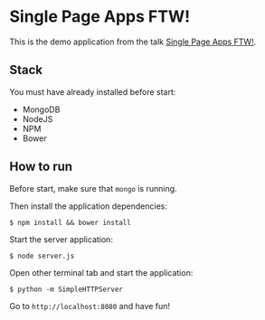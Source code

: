 # Single Page Apps FTW!

This is the demo application from the talk [Single Page Apps FTW!](https://speakerdeck.com/cironunes/single-page-apps-ftw-revisited).

## Stack

You must have already installed before start:

- MongoDB
- NodeJS
- NPM
- Bower


## How to run

Before start, make sure that ```mongo``` is running.

Then install the application dependencies:

```
$ npm install && bower install
```

Start the server application:

```
$ node server.js
```

Open other terminal tab and start the application:

```
$ python -m SimpleHTTPServer
```

Go to ```http://localhost:8080``` and have fun!
